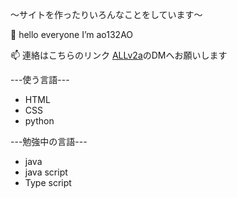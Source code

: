  ～サイトを作ったりいろんなことをしています～
 
 👋 hello everyone I’m ao132AO
 
 📫 連絡はこちらのリンク [ALLv2a](https://twitter.com/ALLv2a)のDMへお願いします




---使う言語---
- HTML
- CSS
- python 



---勉強中の言語---
- java
- java script
- Type script
<!---
ao132AO/ao132AO is a ✨ special ✨ repository because its `README.md` (this file) appears on your GitHub profile.
You can click the Preview link to take a look at your changes.
--->
